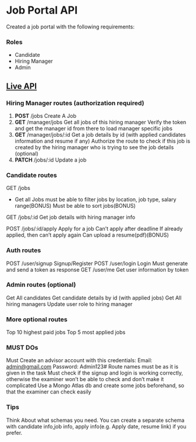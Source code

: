 # Job Portal API

Created a job portal with the following requirements:

### Roles

- Candidate
- Hiring Manager
- Admin

## [Live API](https://job-portal-api-xr47.onrender.com)

### Hiring Manager routes (authorization required)

<ol>
<li><b>POST</b> /jobs Create A Job
</li>
<li><b>GET</b> /manager/jobs Get all jobs of this hiring manager
Verify the token and get the manager id from there to load manager specific jobs</li>
<li><b>GET</b> /manager/jobs/:id Get a job details by id (with applied candidates information and resume if any)
Authorize the route to check if this job is created by the hiring manager who is trying to see the job details (optional)</li>
<li><b>PATCH</b> /jobs/:id Update a job</li>
</ol>

### Candidate routes
GET /jobs 
- Get all Jobs
must be able to filter jobs by location, job type, salary range(BONUS)
Must be able to sort jobs(BONUS)

GET /jobs/:id Get job details with hiring manager info

POST /jobs/:id/apply Apply for a job
Can’t apply after deadline
If already applied, then can’t apply again
Can upload a resume(pdf)(BONUS)

### Auth routes
POST /user/signup Signup/Register
POST /user/login Login
Must generate and send a token as response
GET /user/me Get user information by token

### Admin routes (optional)
Get All candidates
Get candidate details by id (with applied jobs)
Get All hiring managers
Update user role to hiring manager

### More optional routes
Top 10 highest paid jobs
Top 5 most applied jobs

### MUST DOs
Must Create an advisor account with this credentials:
Email: admin@gmail.com
Password: Admin123#
Route names must be as it is given in the task
Must check if the signup and login is working correctly, otherwise the examiner won’t be able to check and don’t make it complicated
Use a Mongo Atlas db and create some jobs beforehand, so that the examiner can check easily

### Tips
Think About what schemas you need. You can create a separate schema with candidate info,job info, apply info(e.g. Apply date, resume link) if you prefer.
